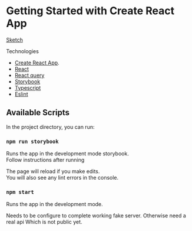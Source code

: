 # Getting Started with Create React App

[Sketch](https://www.figma.com/file/11A5FwHNfne8a16EV8H8vH/Message-list)

Technologies
- [Create React App](https://github.com/facebook/create-react-app).
- [React](https://reactjs.org/)
- [React query](https://react-query.tanstack.com/)
- [Storybook](https://storybook.js.org/)
- [Typescript](https://www.typescriptlang.org/)
- [Eslint](https://eslint.org/)

## Available Scripts

In the project directory, you can run:

### `npm run storybook`

Runs the app in the development mode storybook.\
Follow instructions after running

The page will reload if you make edits.\
You will also see any lint errors in the console.

### `npm start`

Runs the app in the development mode.


Needs to be configure to complete working fake server. Otherwise need a real api
Which is not public yet.